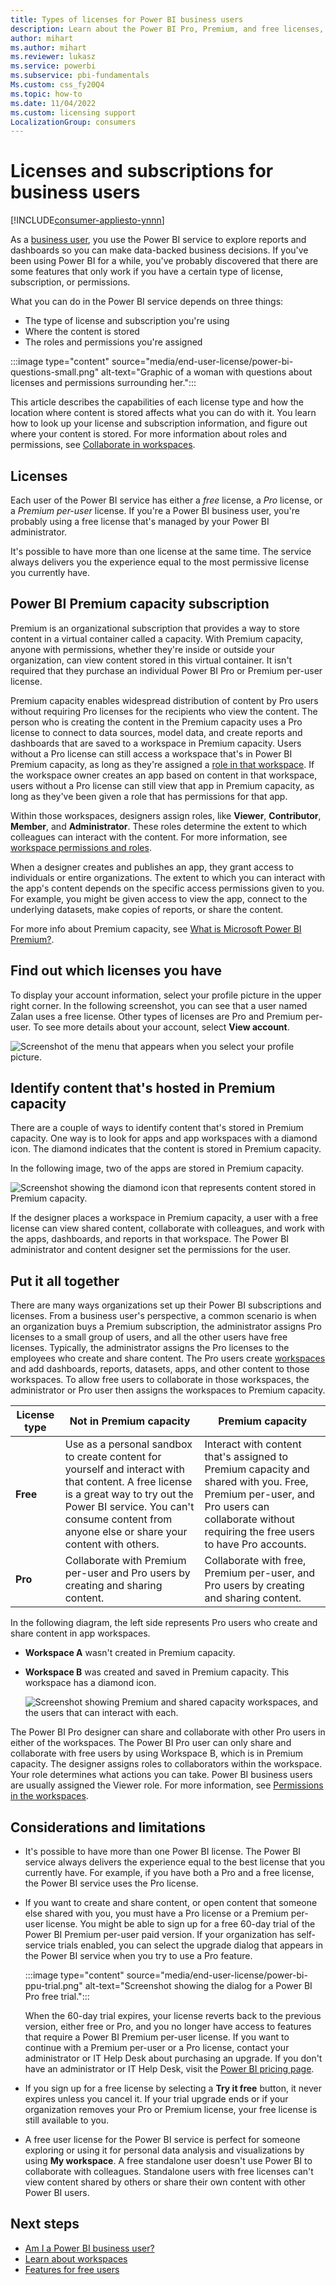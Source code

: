 ```yaml
---
title: Types of licenses for Power BI business users
description: Learn about the Power BI Pro, Premium, and free licenses, figure out which license type you have, and learn about Premium capacity workspaces.
author: mihart
ms.author: mihart
ms.reviewer: lukasz 
ms.service: powerbi
ms.subservice: pbi-fundamentals
Ms.custom: css_fy20Q4
ms.topic: how-to
ms.date: 11/04/2022
ms.custom: licensing support
LocalizationGroup: consumers
---
```


# Licenses and subscriptions for business users

[!INCLUDE[consumer-appliesto-ynnn](../includes/consumer-appliesto-ynnn.md)]

As a [business user](end-user-consumer.md), you use the Power BI service to explore reports and dashboards so you can make data-backed business decisions. If you've been using Power BI for a while, you've probably discovered that there are some features that only work if you have a certain type of license, subscription, or permissions.

What you can do in the Power BI service depends on three things:

- The type of license and subscription you're using
- Where the content is stored
- The roles and permissions you're assigned

:::image type="content" source="media/end-user-license/power-bi-questions-small.png" alt-text="Graphic of a woman with questions about licenses and permissions surrounding her.":::

This article describes the capabilities of each license type and how the location where content is stored affects what you can do with it. You learn how to look up your license and subscription information, and figure out where your content is stored. For more information about roles and permissions, see [Collaborate in workspaces](end-user-workspaces.md).

## Licenses

Each user of the Power BI service has either a *free* license, a *Pro* license, or a *Premium per-user* license. If you're a Power BI business user, you're probably using a free license that's managed by your Power BI administrator.

It's possible to have more than one license at the same time. The service always delivers you the experience equal to the most permissive license you currently have.

## Power BI Premium capacity subscription

Premium is an organizational subscription that provides a way to store content in a virtual container called a capacity. With Premium capacity, anyone with permissions, whether they're inside or outside your organization, can view content stored in this virtual container. It isn't required that they purchase an individual Power BI Pro or Premium per-user license.

Premium capacity enables widespread distribution of content by Pro users without requiring Pro licenses for the recipients who view the content. The person who is creating the content in the Premium capacity uses a Pro license to connect to data sources, model data, and create reports and dashboards that are saved to a workspace in Premium capacity. Users without a Pro license can still access a workspace that's in Power BI Premium capacity, as long as they're assigned a [role in that workspace](end-user-workspaces.md). If the workspace owner creates an app based on content in that workspace, users without a Pro license can still view that app in Premium capacity, as long as they've been given a role that has permissions for that app. 

Within those workspaces, designers assign roles, like **Viewer**, **Contributor**, **Member**, and **Administrator**. These roles determine the extent to which colleagues can interact with the content. For more information, see [workspace permissions and roles](end-user-workspaces.md#permissions-in-the-workspaces).

When a designer creates and publishes an app, they grant access to individuals or entire organizations. The extent to which you can interact with the app's content depends on the specific access permissions given to you. For example, you might be given access to view the app, connect to the underlying datasets, make copies of reports, or share the content.

For more info about Premium capacity, see [What is Microsoft Power BI Premium?](../enterprise/service-premium-what-is.md).

## Find out which licenses you have

To display your account information, select your profile picture in the upper right corner. In the following screenshot, you can see that a user named Zalan uses a free license. Other types of licenses are Pro and Premium per-user. To see more details about your account, select **View account**.

![Screenshot of the menu that appears when you select your profile picture.](media/end-user-license/power-bi-profiles.png)

<!-- [Your Microsoft **My account** page](https://portal.office.com/account) opens in a new browser tab.  To see what licenses are assigned to you.  Select the tab for  **Subscriptions**.

![Screenshot of Microsoft 365 Accounts page.](media/end-user-license/power-bi-subscriptions.png)

This first user, Pradtanna, has Office 365 E5, which includes a Power BI Pro license.

![Office portal subscriptions tab showing Office 365 E5 subscription](media/end-user-license/power-bi-license-office.png)

This second user, Zalan, has a Power BI free license. 

![Office portal subscriptions tab](media/end-user-license/power-bi-license-free.png) 

## Find out if you have access to Premium capacity

Next, check to see if you're part of an organization that has Premium capacity. Either of the users above, Pro or free, could belong to an organization that has Premium capacity.  Let's check for our second user, Zalan.  

We can determine whether Zalan's organization has Premium capacity by looking up the amount of storage available. 

- In the Power BI service, select **My workspace** and then select the cog icon from the upper right corner. Choose **Manage personal storage**.

    ![Cog Settings menu displays](media/end-user-license/power-bi-license-personal.png)

    If you see more than 10 GB, then you're a member of an organization that has a Premium subscription. The image below shows that Zalan's organization has up to 100 GB of storage. Zalan, personally, doesn't own 100GB as indicated by the heading **Owned by us**.  

    ![Manage storage showing 100 GB](media/end-user-license/power-bi-free-capacity.png)

    Notice that a Pro user has already shared a workspace with Zalan. The diamond icon shows that this workspace is stored in Premium capacity. 

    If you see any amount of storage, the words **Pro user** next to your name, and the heading **Owned by me**, then you have a Premium per-user license.  

    -->

## Identify content that's hosted in Premium capacity

There are a couple of ways to identify content that's stored in Premium capacity. One way is to look for apps and app workspaces with a diamond icon. The diamond indicates that the content is stored in Premium capacity.

In the following image, two of the apps are stored in Premium capacity.

![Screenshot showing the diamond icon that represents content stored in Premium capacity.](media/end-user-license/power-bi-premium.png)

If the designer places a workspace in Premium capacity, a user with a free license can view shared content, collaborate with colleagues, and work with the apps, dashboards, and reports in that workspace. The Power BI administrator and content designer set the permissions for the user.

## Put it all together

There are many ways organizations set up their Power BI subscriptions and licenses. From a business user's perspective, a common scenario is when an organization buys a Premium subscription, the administrator assigns Pro licenses to a small group of users, and all the other users have free licenses. Typically, the administrator assigns the Pro licenses to the employees who create and share content. The Pro users create [workspaces](end-user-workspaces.md) and add dashboards, reports, datasets, apps, and other content to those workspaces. To allow free users to collaborate in those workspaces, the administrator or Pro user then assigns the workspaces to Premium capacity.  

|License type  |Not in Premium capacity | Premium capacity  |
|---------|---------|---------|
|**Free**     |  Use as a personal sandbox to create content for yourself and interact with that content. A free license is a great way to try out the Power BI service. You can't consume content from anyone else or share your content with others.     |   Interact with content that's assigned to Premium capacity and shared with you. Free, Premium per-user, and Pro users can collaborate without requiring the free users to have Pro accounts.      |
|**Pro**     |  Collaborate with Premium per-user and Pro users by creating and sharing content.        |  Collaborate with free, Premium per-user, and Pro users by creating and sharing content.       |

In the following diagram, the left side represents Pro users who create and share content in app workspaces.

- **Workspace A** wasn't created in Premium capacity.

- **Workspace B** was created and saved in Premium capacity. This workspace has a diamond icon.  

    ![Screenshot showing Premium and shared capacity workspaces, and the users that can interact with each.](media/end-user-license/power-bi-dedicated.jpg)

The Power BI Pro designer can share and collaborate with other Pro users in either of the workspaces. The Power BI Pro user can only share and collaborate with free users by using Workspace B, which is in Premium capacity. The designer assigns roles to collaborators within the workspace. Your role determines what actions you can take. Power BI business users are usually assigned the Viewer role. For more information, see [Permissions in the workspaces](end-user-workspaces.md#permissions-in-the-workspaces).

## Considerations and limitations

- It's possible to have more than one Power BI license. The Power BI service always delivers the experience equal to the best license that you currently have. For example, if you have both a Pro and a free license, the Power BI service uses the Pro license.

- If you want to create and share content, or open content that someone else shared with you, you must have a Pro license or a Premium per-user license. You might be able to sign up for a free 60-day trial of the Power BI Premium per-user paid version. If your organization has self-service trials enabled, you can select the upgrade dialog that appears in the Power BI service when you try to use a Pro feature.

    :::image type="content" source="media/end-user-license/power-bi-ppu-trial.png" alt-text="Screenshot showing the dialog for a Power BI Pro free trial.":::

  When the 60-day trial expires, your license reverts back to the previous version, either free or Pro, and you no longer have access to features that require a Power BI Premium per-user license. If you want to continue with a Premium per-user or a Pro license, contact your administrator or IT Help Desk about purchasing an upgrade. If you don't have an administrator or IT Help Desk, visit the [Power BI pricing page](https://powerbi.microsoft.com/pricing/).

- If you sign up for a free license by selecting a **Try it free** button, it never expires unless you cancel it. If your trial upgrade ends or if your organization removes your Pro or Premium license, your free license is still available to you.

- A free user license for the Power BI service is perfect for someone exploring or using it for personal data analysis and visualizations by using **My workspace**. A free standalone user doesn't use Power BI to collaborate with colleagues. Standalone users with free licenses can't view content shared by others or share their own content with other Power BI users.

## Next steps

- [Am I a Power BI business user?](end-user-consumer.md)  
- [Learn about workspaces](end-user-workspaces.md)  
- [Features for free users](end-user-features.md)
